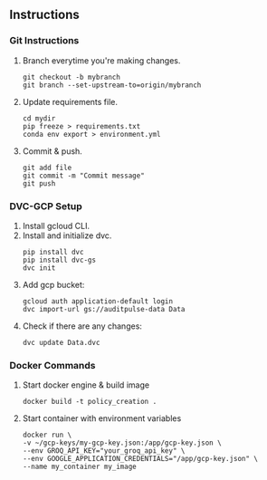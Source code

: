 ## Instructions

### Git Instructions
1. Branch everytime you're making changes.
    ```
    git checkout -b mybranch
    git branch --set-upstream-to=origin/mybranch
    ```
2. Update requirements file.
    ```
    cd mydir
    pip freeze > requirements.txt
    conda env export > environment.yml
    ```
3. Commit & push.
    ```
    git add file
    git commit -m "Commit message"
    git push
    ```
### DVC-GCP Setup
1. Install gcloud CLI.
2. Install and initialize dvc.
    ```
    pip install dvc
    pip install dvc-gs
    dvc init
    ```
3. Add gcp bucket:
    ```
    gcloud auth application-default login
    dvc import-url gs://auditpulse-data Data
    ```
4. Check if there are any changes:
    ```
    dvc update Data.dvc
    ```

### Docker Commands
1. Start docker engine & build image
    ```
    docker build -t policy_creation .
    ```
2. Start container with environment variables
    ```
    docker run \
    -v ~/gcp-keys/my-gcp-key.json:/app/gcp-key.json \
    --env GROQ_API_KEY="your_groq_api_key" \
    --env GOOGLE_APPLICATION_CREDENTIALS="/app/gcp-key.json" \
    --name my_container my_image
    ```